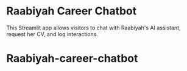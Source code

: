 # Raabiyah Career Chatbot

This Streamlit app allows visitors to chat with Raabiyah's AI assistant, request her CV, and log interactions.
# Raabiyah-career-chatbot
